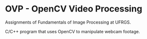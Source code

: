 # OVP - OpenCV Video Processing
Assignments of Fundamentals of Image Processing at UFRGS. 

C/C++ program that uses OpenCV to manipulate webcam footage.
